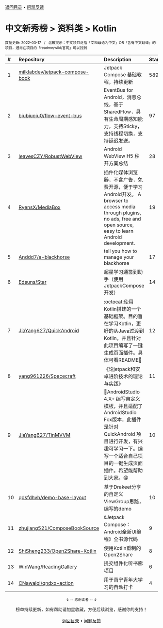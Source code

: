 <a href="https://gitee.com/GrowingGit/GitHub-Chinese-Top-Charts#github中文排行榜">返回目录</a> • <a href="/content/docs/feedback.md">问题反馈</a>

# 中文新秀榜 > 资料类 > Kotlin
<sub>数据更新: 2022-03-17&nbsp;&nbsp;&nbsp;/&nbsp;&nbsp;&nbsp;温馨提示：中文项目泛指「文档母语为中文」OR「含有中文翻译」的项目，通常在项目的「readme/wiki/官网」可以找到</sub>

|#|Repository|Description|Stars|Updated|Created|
|:-|:-|:-|:-|:-|:-|
|1|[milklabdev/jetpack-compose-book](https://github.com/milklabdev/jetpack-compose-book)|Jetpack Compose 基础教程，持续更新|589|2022-03-16|2021-04-03|
|2|[biubiuqiu0/flow-event-bus](https://github.com/biubiuqiu0/flow-event-bus)|EventBus for Android，消息总线，基于SharedFlow，具有生命周期感知能力，支持Sticky，支持线程切换，支持延迟发送。|97|2022-03-08|2021-07-15|
|3|[leavesCZY/RobustWebView](https://github.com/leavesCZY/RobustWebView)|Android WebView H5 秒开方案总结|28|2022-02-28|2021-09-12|
|4|[RyensX/MediaBox](https://github.com/RyensX/MediaBox)|插件化媒体浏览器，不含广告，免费开源，便于学习Android开发。 A browser to access media through plugins, no ads, free and open source, easy to learn Android development.|19|2022-03-15|2022-02-13|
|5|[Anddd7/a-blackhorse](https://github.com/Anddd7/a-blackhorse)|tell you how to manage your blackhorse|17|2022-03-07|2021-06-25|
|6|[Edsuns/Star](https://github.com/Edsuns/Star)|超星学习通签到助手（使用JetpackCompose开发）|14|2021-10-28|2021-06-23|
|7|[JiaYang627/QuickAndroid](https://github.com/JiaYang627/QuickAndroid)|:octocat:使用Kotlin搭建的一个基础框架。目的旨在学习Kotlin，更好的从Java过渡到Kotlin，并且针对此项目编写了一键生成页面插件。具体可看README:book:|12|2022-03-02|2021-12-01|
|8|[yang961226/Spacecraft](https://github.com/yang961226/Spacecraft)|《论jetpack和安卓进阶技术的理论与实践》|11|2022-03-02|2022-02-19|
|9|[JiaYang627/TinMVVM](https://github.com/JiaYang627/TinMVVM)|:book:AndroidStudio 4.X+ 编写自定义模板，并且适配了AndroidStudio Fox版本，此插件是针对 QuickAndroid 项目进行开发，有兴趣可学习一下。编写一个适合自己项目的一键生成页面插件。希望能帮助到大家。:grin:|10|2021-12-09|2021-12-07|
|10|[qdsfdhvh/demo-base-layout](https://github.com/qdsfdhvh/demo-base-layout)|基于Drakeet分享的自定义ViewGroup思路，编写的demo|10|2021-09-16|2021-05-16|
|11|[zhujiang521/ComposeBookSource](https://github.com/zhujiang521/ComposeBookSource)|《Jetpack Compose：Android全新UI编程》全书源代码|9|2021-12-21|2021-07-29|
|12|[ShiSheng233/Open2Share-Kotlin](https://github.com/ShiSheng233/Open2Share-Kotlin)|使用Kotlin重制的Open2Share|8|2021-10-17|2021-05-22|
|13|[WinWang/ReadingGallery](https://github.com/WinWang/ReadingGallery)|提交组件化听书廊项目|6|2021-12-24|2021-05-20|
|14|[CNawalol/qndxx-action](https://github.com/CNawalol/qndxx-action)|用于南宁青年大学习的自动打卡|4|2021-10-06|2021-04-11|

<div align="center">
    <p><sub>↓ -- 感谢读者 -- ↓</sub></p>
    榜单持续更新，如有帮助请加星收藏，方便后续浏览，感谢你的支持！
</div>

<br/>

<div align="center"><a href="https://gitee.com/GrowingGit/GitHub-Chinese-Top-Charts#github中文排行榜">返回目录</a> • <a href="/content/docs/feedback.md">问题反馈</a></div>
